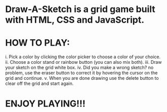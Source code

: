 # Draw-A-Sketch is a grid game built with HTML, CSS and JavaScript.

# HOW TO PLAY:
i. Pick a color by clicking the color picker to choose a color of your choice.
ii. Choose a color stand or rainbow button (you can also mix both).
iii. Draw your sketch on the grid  white box.
iv. Did you make a wrong sketch? no problem, use the eraser button to correct it by hovering the cursor on the grid and continue.
v. When you are done drawing use the delete button to clear off the grid and start again.

# ENJOY PLAYING!!!
